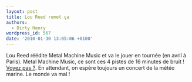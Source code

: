```yaml
---
layout: post
title: Lou Reed remet ça
authors:
  - Dirty Henry
wordpress_id: 567
date: '2010-01-30 13:05:06 +0100'
---
```

Lou Reed réédite Metal Machine Music et va le jouer en tournée (en avril à Paris). Metal Machine Music, ce sont ces 4 pistes de 16 minutes de bruit ! [Voyez pas ?](http://open.spotify.com/album/2g4i8tiNEGn1dCNYeuvixB). En attendant, on espère toujours un concert de la météo marine. Le monde va mal !
